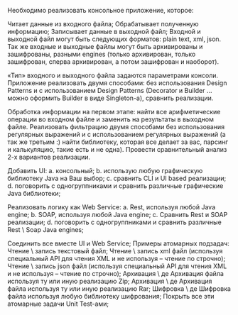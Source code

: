 Необходимо реализовать консольное приложение, которое:

Читает данные из входного файла;
Обрабатывает полученную информацию;
Записывает данные в выходной файл;
Входной и выходной файл могут быть следующих форматов: plain text, xml, json. 
Так же входные и выходные файлы могут быть архивированы и зашифрованы, разными engines (только архивирован, только зашифрован, сперва архивирован, а потом зашифрован и наоборот).

«Тип» входного и выходного файла задаются параметрами консоли. Приложение реализовать двумя способами: без использования Design Patterns и c использованием Design Patterns (Decorator и Builder … можно оформить Builder в виде Singleton-а), сравнить реализации.

Обработка информации на первом этапе: найти все арифметические операции во входном файле и заменить на результаты в выходном файле. Реализовать фильтрацию двумя способами без использования регулярных выражений и с использованием регулярных выражений (а так же третьим :) найти библиотеку, которая все делает за вас, парсинг и калькуляцию, такие есть и не одна). Провести сравнительный анализ 2-х вариантов реализации.

Добавить UI: 
a. консольный; 
b. использую любую графическую библиотеку Java на Ваш выбор; 
c. сравнить CLI и UI based реализации; 
d. поговорить с одногруппниками и сравнить различные графические Java библиотеки;

Реализовать логику как Web Service: 
a. Rest, используя любой Java engine; 
b. SOAP, используя любой Java engine; 
c. Сравнить Rest и SOAP реализации; 
d. поговорить с одногруппниками и сравнить различные Rest \ Soap Java engines;

Соединить все вместе UI и Web Service;
Примеры атомарных подзадач: 
Чтение \ запись текстовый файл; 
Чтение \ запись xml файл (используя специальный API для чтения XML и не используя – чтение по строчно); 
Чтение \ запись json файл (используя специальный API для чтения XML и не используя – чтение по строчно); 
Архивация \ де Архивация файла используя ту или иную реализацию Zip; 
Архивация \ де Архивация файла используя ту или иную реализацию Rar; 
Шифровка \ де Шифровка файла используя любую библиотеку шифрования; 
Покрыть все эти атомарные задачи Unit Test-ами;


